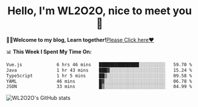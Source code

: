 <h1 align = "center">Hello, I'm WL2O2O, nice to meet you 👋</h1>

🧑‍💻**Welcome to my blog, Learn together!**[Please Click here❤️](https://wl2o2o.github.io)

📊 **This Week I Spent My Time On:**
<!--START_SECTION:waka-->

```txt
Vue.js             6 hrs 46 mins   ███████████████░░░░░░░░░░   59.70 %
Java               1 hr 43 mins    ███▓░░░░░░░░░░░░░░░░░░░░░   15.24 %
TypeScript         1 hr 5 mins     ██▒░░░░░░░░░░░░░░░░░░░░░░   09.58 %
YAML               46 mins         █▓░░░░░░░░░░░░░░░░░░░░░░░   06.78 %
JSON               33 mins         █▒░░░░░░░░░░░░░░░░░░░░░░░   04.99 %
```

<!--END_SECTION:waka-->

![WL2O2O's GitHub stats](https://github-readme-stats.vercel.app/api?username=wl2o2o&show_icons=true)


<!--
**WL2O2O/WL2O2O** is a ✨ _special_ ✨ repository because its `README.md` (this file) appears on your GitHub profile.

Here are some ideas to get you started:

- 🔭 I’m currently working on ...
- 🌱 I’m currently learning ...
- 👯 I’m looking to collaborate on ...
- 🤔 I’m looking for help with ...
- 💬 Ask me about ...
- 📫 How to reach me: ...
- 😄 Pronouns: ...
- ⚡ Fun fact: ...
-->
